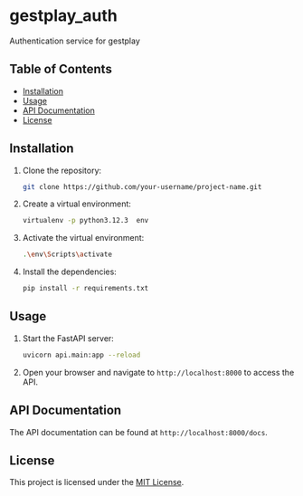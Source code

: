 # gestplay_auth
 Authentication service for gestplay

## Table of Contents

- [Installation](#installation)
- [Usage](#usage)
- [API Documentation](#api-documentation)
- [License](#license)

## Installation

1. Clone the repository:

    ```bash
    git clone https://github.com/your-username/project-name.git
    ```

2. Create a virtual environment:

    ```bash
    virtualenv -p python3.12.3  env
    ```

3. Activate the virtual environment:

    ```bash
    .\env\Scripts\activate
    ```

4. Install the dependencies:

    ```bash
    pip install -r requirements.txt
    ```

## Usage

1. Start the FastAPI server:

    ```bash
    uvicorn api.main:app --reload
    ```

2. Open your browser and navigate to `http://localhost:8000` to access the API.

## API Documentation

The API documentation can be found at `http://localhost:8000/docs`.

## License

This project is licensed under the [MIT License](LICENSE).